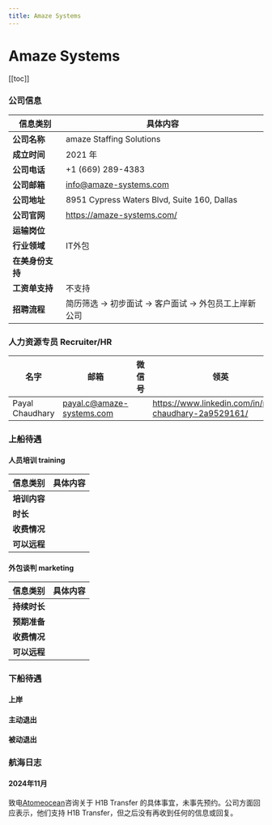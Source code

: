 ```yaml
---
title: Amaze Systems
---
```

# Amaze Systems

[[toc]]

### 公司信息
| 信息类别       | 具体内容                                        |
|------------|---------------------------------------------|
| **公司名称**   | amaze Staffing Solutions                    |
| **成立时间**   | 2021 年                                      |
| **公司电话**   | +1 (669) 289-4383                           |
| **公司邮箱**   | info@amaze-systems.com                      |
| **公司地址**   | 8951 Cypress Waters Blvd, Suite 160, Dallas |
| **公司官网**   | https://amaze-systems.com/                  |
| **运输岗位**   |                                             |
| **行业领域**   | IT外包                                        |
| **在美身份支持** |                                             |
| **工资单支持**  | 不支持                                         |
| **招聘流程**   | 简历筛选 → 初步面试 → 客户面试 → 外包员工上岸新公司              |

### 人力资源专员 Recruiter/HR


| **名字**          | **邮箱**                    | **微信号** | **领英**                                                 | **小红书** |
|-----------------|---------------------------|---------|--------------------------------------------------------|---------|
| Payal Chaudhary | payal.c@amaze-systems.com |         | https://www.linkedin.com/in/payal-chaudhary-2a9529161/ |         |

### 上船待遇

#### 人员培训 training

| 信息类别     | 具体内容 |
|----------|------|
| **培训内容** |      |
| **时长**   |      |
| **收费情况** |      |
| **可以远程** |      |

#### 外包谈判 marketing


| 信息类别     | 具体内容 |
|----------|------|
| **持续时长** |      |
| **预期准备** |      |
| **收费情况** |      |
| **可以远程** |      |

### 下船待遇

#### 上岸

#### 主动退出

#### 被动退出

### 航海日志

#### 2024年11月

致电[Atomeocean](/direct-hire-company/atomeocean.md)咨询关于 H1B Transfer 的具体事宜，未事先预约。公司方面回应表示，他们支持 H1B 
Transfer，但之后没有再收到任何的信息或回复。